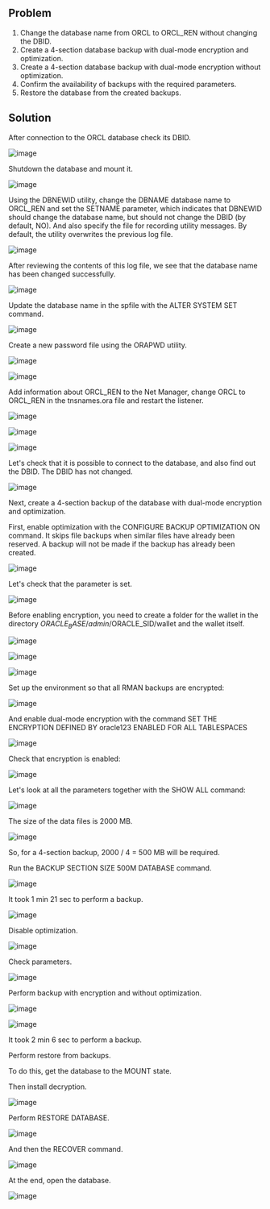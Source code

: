 ## Problem

1. Change the database name from ORCL to ORCL_REN without changing the DBID.
2. Create a 4-section database backup with dual-mode encryption and optimization.
3. Create a 4-section database backup with dual-mode encryption without optimization.
4. Confirm the availability of backups with the required parameters.
5. Restore the database from the created backups.

## Solution

After connection to the ORCL database check its DBID.

![image](https://user-images.githubusercontent.com/76550825/166101669-79b7d932-3e98-4140-9e99-0e418d50762a.png)

Shutdown the database and mount it.

![image](https://user-images.githubusercontent.com/76550825/166101707-cf1dffdf-67d5-41f4-b635-64c30ae8f20e.png)

Using the DBNEWID utility, change the DBNAME database name to ORCL_REN and set the SETNAME parameter, which indicates that DBNEWID should change the database name, but should not change the DBID (by default, NO).
And also specify the file for recording utility messages.
By default, the utility overwrites the previous log file.

![image](https://user-images.githubusercontent.com/76550825/166101736-5864fcd5-9f0f-48af-955f-ddab348115e2.png)

After reviewing the contents of this log file, we see that the database name has been changed successfully.

![image](https://user-images.githubusercontent.com/76550825/166101743-e84a16ca-85ca-4f12-92d2-8b841853bc81.png)

Update the database name in the spfile with the ALTER SYSTEM SET command.

![image](https://user-images.githubusercontent.com/76550825/166101753-d5745a6e-8d9c-43fd-b2e2-3e4243f830e3.png)

Create a new password file using the ORAPWD utility.

![image](https://user-images.githubusercontent.com/76550825/166101761-e29707e9-0280-4798-993b-2137379de40d.png)

![image](https://user-images.githubusercontent.com/76550825/166101764-be3e5b3e-b3cd-4b88-8e1c-d2083cdf2af5.png)

Add information about ORCL_REN to the Net Manager, change ORCL to ORCL_REN in the tnsnames.ora file and restart the listener.

![image](https://user-images.githubusercontent.com/76550825/166101787-8e0e0a63-22cf-4a27-8a91-7da7b2b46cf6.png)

![image](https://user-images.githubusercontent.com/76550825/166101793-25a67dab-ca0d-41d3-a6a0-49b1c1938a99.png)

![image](https://user-images.githubusercontent.com/76550825/166101799-799cf6fa-1420-498a-8936-9c5cd69d32b6.png)

Let's check that it is possible to connect to the database, and also find out the DBID. The DBID has not changed.

![image](https://user-images.githubusercontent.com/76550825/166101820-79be243b-63ff-4002-a6c2-6a20aaa62ff5.png)

Next, create a 4-section backup of the database with dual-mode encryption and optimization.

First, enable optimization with the CONFIGURE BACKUP OPTIMIZATION ON command. It skips file backups when similar files have already been reserved. A backup will not be made if the backup has already been created.

![image](https://user-images.githubusercontent.com/76550825/166101841-40f15158-3a8f-47f6-89f7-9ee5482f3956.png)

Let's check that the parameter is set.

![image](https://user-images.githubusercontent.com/76550825/166101848-224c4892-2d61-4fb1-8424-b75c87986e15.png)

Before enabling encryption, you need to create a folder for the wallet in the directory $ORACLE_BASE/admin/$ORACLE_SID/wallet and the wallet itself.

![image](https://user-images.githubusercontent.com/76550825/166101860-b8712573-78ef-4d1a-a59a-7775980636f1.png)

![image](https://user-images.githubusercontent.com/76550825/166101863-2e159c97-7392-4e6a-adce-341718665bb6.png)

![image](https://user-images.githubusercontent.com/76550825/166101867-052147a1-14fe-46ec-a853-8fbc606e60a6.png)

Set up the environment so that all RMAN backups are encrypted:

![image](https://user-images.githubusercontent.com/76550825/166101882-5af1d115-598b-40e6-a64f-50e2259b8a2f.png)

And enable dual-mode encryption with the command SET THE ENCRYPTION DEFINED BY oracle123 ENABLED FOR ALL TABLESPACES

![image](https://user-images.githubusercontent.com/76550825/166101907-b4d961f9-23c3-4024-8c43-e86d84034acf.png)

Check that encryption is enabled:

![image](https://user-images.githubusercontent.com/76550825/166101912-ef87bbcc-f47e-427d-a59b-0d6d60159c2a.png)

Let's look at all the parameters together with the SHOW ALL command:

![image](https://user-images.githubusercontent.com/76550825/166101920-22f5f32c-f83b-46ef-8d57-1c76fc5fb4ed.png)

The size of the data files is 2000 MB.

![image](https://user-images.githubusercontent.com/76550825/166101938-5aec29d5-935a-4e01-b64f-8dff3de1a87a.png)

So, for a 4-section backup, 2000 / 4 = 500 MB will be required.

Run the BACKUP SECTION SIZE 500M DATABASE command.

![image](https://user-images.githubusercontent.com/76550825/166101954-60dd4720-e082-4bdc-9c0c-2b5a43f13044.png)

It took 1 min 21 sec to perform a backup.

![image](https://user-images.githubusercontent.com/76550825/166101962-443a5421-5e1e-4d74-a84c-4f27c7e046cb.png)

Disable optimization.

![image](https://user-images.githubusercontent.com/76550825/166101969-6666162f-1c19-4d50-b678-3955e7bd3662.png)

Check parameters.

![image](https://user-images.githubusercontent.com/76550825/166101982-1fd36ca9-7d47-432b-b3ac-a789f0f3519e.png)

Perform backup with encryption and without optimization.

![image](https://user-images.githubusercontent.com/76550825/166101991-21a81d90-9696-434f-886b-bd617aab14c3.png)

![image](https://user-images.githubusercontent.com/76550825/166101996-35d9f199-4604-4b83-95f7-f5c0a5ef9e9d.png)

It took 2 min 6 sec to perform a backup.

Perform restore from backups.

To do this, get the database to the MOUNT state.

Then install decryption.

![image](https://user-images.githubusercontent.com/76550825/166102017-2ab014b2-49c8-4bca-9474-ab439386a511.png)

Perform RESTORE DATABASE.

![image](https://user-images.githubusercontent.com/76550825/166102030-b33d90bb-6bad-420b-9005-9bf9fe60e64d.png)

And then the RECOVER command.

![image](https://user-images.githubusercontent.com/76550825/166102044-d5911252-f9ec-438d-bd6e-33af7fbe77da.png)

At the end, open the database.

![image](https://user-images.githubusercontent.com/76550825/166102051-3d2c2e15-1658-4af9-a198-048881f2b017.png)
